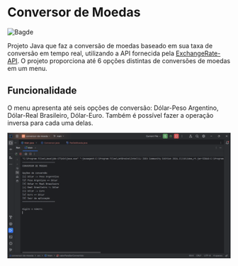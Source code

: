 # Conversor de Moedas

![Bagde](https://img.shields.io/badge/status-completo-green)

Projeto Java que faz a conversão de moedas baseado em sua taxa de conversão em tempo real, utilizando a API fornecida pela [ExchangeRate-API](https://www.exchangerate-api.com/).
O projeto proporciona até 6 opções distintas de conversões de moedas em um menu.

## Funcionalidade
O menu apresenta até seis opções de conversão: Dólar-Peso Argentino, Dólar-Real Brasileiro, Dólar-Euro. Também é possível fazer a operação inversa para cada uma delas.

![Menu](assets/Img(1).png)


